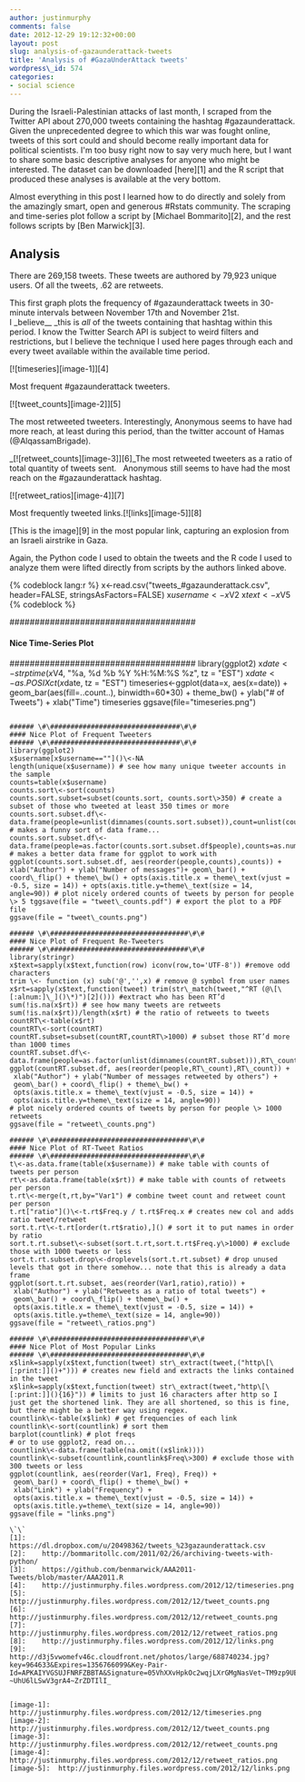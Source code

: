 ```yaml
---
author: justinmurphy
comments: false
date: 2012-12-29 19:12:32+00:00
layout: post
slug: analysis-of-gazaunderattack-tweets
title: 'Analysis of #GazaUnderAttack tweets'
wordpress\_id: 574
categories:
- social science
---
```


During the Israeli-Palestinian attacks of last month, I scraped from the Twitter API about 270,000 tweets containing the hashtag #gazaunderattack. Given the unprecedented degree to which this war was fought online, tweets of this sort could and should become really important data for political scientists. I'm too busy right now to say very much here, but I want to share some basic descriptive analyses for anyone who might be interested. The dataset can be downloaded [here][1] and the R script that produced these analyses is available at the very bottom.

Almost everything in this post I learned how to do directly and solely from the amazingly smart, open and generous #Rstats community. The scraping and time-series plot follow a script by [Michael Bommarito][2], and the rest follows scripts by [Ben Marwick][3].


## Analysis


There are 269,158 tweets. These tweets are authored by 79,923 unique users. Of all the tweets, .62 are retweets.

This first graph plots the frequency of #gazaunderattack tweets in 30-minute intervals between November 17th and November 21st. I \_believe\_\_ \_this is _all_ of the tweets containing that hashtag within this period. I know the Twitter Search API is subject to weird filters and restrictions, but I believe the technique I used here pages through each and every tweet available within the available time period.

[![timeseries][image-1]][4]

Most frequent #gazaunderattack tweeters.

[![tweet\_counts][image-2]][5]

The most retweeted tweeters. Interestingly, Anonymous seems to have had more reach, at least during this period, than the twitter account of Hamas (@AlqassamBrigade).

_[![retweet\_counts][image-3]][6]_The most retweeted tweeters as a ratio of total quantity of tweets sent.   Anonymous still seems to have had the most reach on the #gazaunderattack hashtag.

[![retweet\_ratios][image-4]][7]

Most frequently tweeted links.[![links][image-5]][8]

[This is the image][9] in the most popular link, capturing an explosion from an Israeli airstrike in Gaza.

Again, the Python code I used to obtain the tweets and the R code I used to analyze them were lifted directly from scripts by the authors linked above.

{% codeblock lang:r %}
x<-read.csv("tweets_#gazaunderattack.csv", header=FALSE, stringsAsFactors=FALSE)
x$username<-x$V2
x$text<-x$V5
{% codeblock %}

#####################################
#### Nice Time-Series Plot ##########
#####################################
library(ggplot2)
x$date<-strptime(x$V4, "%a, %d %b %Y %H:%M:%S %z", tz = "EST")
x$date<-as.POSIXct(x$date, tz = "EST")
timeseries<-ggplot(data=x, aes(x=date)) + geom\_bar(aes(fill=..count..), binwidth=60*30) + theme_bw() + ylab("# of Tweets") + xlab("Time")
timeseries
ggsave(file="timeseries.png")
```

###### \#\################################\#\#
#### Nice Plot of Frequent Tweeters
###### \#\################################\#\#
library(ggplot2)
x$username[x$username==""]()\<-NA
length(unique(x$username)) # see how many unique tweeter accounts in the sample
counts=table(x$username)
counts.sort\<-sort(counts)
counts.sort.subset=subset(counts.sort, counts.sort\>350) # create a subset of those who tweeted at least 350 times or more
counts.sort.subset.df\<-data.frame(people=unlist(dimnames(counts.sort.subset)),count=unlist(counts.sort.subset)) # makes a funny sort of data frame...
counts.sort.subset.df\<-data.frame(people=as.factor(counts.sort.subset.df$people),counts=as.numeric(counts.sort.subset.df$count)) # makes a better data frame for ggplot to work with
ggplot(counts.sort.subset.df, aes(reorder(people,counts),counts)) + xlab("Author") + ylab("Number of messages")+ geom\_bar() + coord\_flip() + theme\_bw() + opts(axis.title.x = theme\_text(vjust = -0.5, size = 14)) + opts(axis.title.y=theme\_text(size = 14, angle=90)) # plot nicely ordered counts of tweets by person for people \> 5 tggsave(file = "tweet\_counts.pdf") # export the plot to a PDF file
ggsave(file = "tweet\_counts.png")

###### \#\##################################\#\#
#### Nice Plot of Frequent Re-Tweeters
###### \#\##################################\#\#
library(stringr)
x$text=sapply(x$text,function(row) iconv(row,to='UTF-8')) #remove odd characters
trim \<- function (x) sub('@','',x) # remove @ symbol from user names
x$rt=sapply(x$text,function(tweet) trim(str\_match(tweet,"^RT (@\[\[:alnum:]\_]()\*)")[2]())) #extract who has been RT’d
sum(!is.na(x$rt)) # see how many tweets are retweets
sum(!is.na(x$rt))/length(x$rt) # the ratio of retweets to tweets
countRT\<-table(x$rt)
countRT\<-sort(countRT)
countRT.subset=subset(countRT,countRT\>1000) # subset those RT’d more than 1000 times
countRT.subset.df\<-data.frame(people=as.factor(unlist(dimnames(countRT.subset))),RT\_count=as.numeric(unlist(countRT.subset)))
ggplot(countRT.subset.df, aes(reorder(people,RT\_count),RT\_count)) +
 xlab("Author") + ylab("Number of messages retweeted by others") +
 geom\_bar() + coord\_flip() + theme\_bw() +
 opts(axis.title.x = theme\_text(vjust = -0.5, size = 14)) +
 opts(axis.title.y=theme\_text(size = 14, angle=90))
# plot nicely ordered counts of tweets by person for people \> 1000 retweets
ggsave(file = "retweet\_counts.png")

###### \#\##################################\#\#
#### Nice Plot of RT-Tweet Ratios
###### \#\##################################\#\#
t\<-as.data.frame(table(x$username)) # make table with counts of tweets per person
rt\<-as.data.frame(table(x$rt)) # make table with counts of retweets per person
t.rt\<-merge(t,rt,by="Var1") # combine tweet count and retweet count per person
t.rt["ratio"]()\<-t.rt$Freq.y / t.rt$Freq.x # creates new col and adds ratio tweet/retweet
sort.t.rt\<-t.rt[order(t.rt$ratio),]() # sort it to put names in order by ratio
sort.t.rt.subset\<-subset(sort.t.rt,sort.t.rt$Freq.y\>1000) # exclude those with 1000 tweets or less
sort.t.rt.subset.drop\<-droplevels(sort.t.rt.subset) # drop unused levels that got in there somehow... note that this is already a data frame
ggplot(sort.t.rt.subset, aes(reorder(Var1,ratio),ratio)) +
 xlab("Author") + ylab("Retweets as a ratio of total tweets") +
 geom\_bar() + coord\_flip() + theme\_bw() +
 opts(axis.title.x = theme\_text(vjust = -0.5, size = 14)) +
 opts(axis.title.y=theme\_text(size = 14, angle=90))
ggsave(file = "retweet\_ratios.png")

###### \#\##################################\#\#
#### Nice Plot of Most Popular Links
###### \#\##################################\#\#
x$link=sapply(x$text,function(tweet) str\_extract(tweet,("http\[\[:print:]]()+"))) # creates new field and extracts the links contained in the tweet
x$link=sapply(x$text,function(tweet) str\_extract(tweet,"http\[\[:print:]](){16}")) # limits to just 16 characters after http so I just get the shortened link. They are all shortened, so this is fine, but there might be a better way using regex.
countlink\<-table(x$link) # get frequencies of each link
countlink\<-sort(countlink) # sort them
barplot(countlink) # plot freqs
# or to use ggplot2, read on...
countlink\<-data.frame(table(na.omit((x$link))))
countlink\<-subset(countlink,countlink$Freq\>300) # exclude those with 300 tweets or less
ggplot(countlink, aes(reorder(Var1, Freq), Freq)) +
 geom\_bar() + coord\_flip() + theme\_bw() +
 xlab("Link") + ylab("Frequency") +
 opts(axis.title.x = theme\_text(vjust = -0.5, size = 14)) +
 opts(axis.title.y=theme\_text(size = 14, angle=90))
ggsave(file = "links.png")

\`\`
[1]:	https://dl.dropbox.com/u/20498362/tweets_%23gazaunderattack.csv
[2]:	http://bommaritollc.com/2011/02/26/archiving-tweets-with-python/
[3]:	https://github.com/benmarwick/AAA2011-Tweets/blob/master/AAA2011.R
[4]:	http://justinmurphy.files.wordpress.com/2012/12/timeseries.png
[5]:	http://justinmurphy.files.wordpress.com/2012/12/tweet_counts.png
[6]:	http://justinmurphy.files.wordpress.com/2012/12/retweet_counts.png
[7]:	http://justinmurphy.files.wordpress.com/2012/12/retweet_ratios.png
[8]:	http://justinmurphy.files.wordpress.com/2012/12/links.png
[9]:	http://d3j5vwomefv46c.cloudfront.net/photos/large/688740234.jpg?key=964633&Expires=1356766099&Key-Pair-Id=APKAIYVGSUJFNRFZBBTA&Signature=05VhXXvHpkOc2wqjLXrGMgNasVet~TM9zp9UELk3vd0aCJcGb6uJI4Uv4FEk5LNEQQSGWrUrV9mNKpp5STIrUEwFufBGCwcboTeLJfg55DA75JoXHkMdmedD5P6M2~EOYUbtqSOBFGY7VQgzfN-~UhU6lLSwV3grA4~ZrZDTIlI_


[image-1]:	http://justinmurphy.files.wordpress.com/2012/12/timeseries.png
[image-2]:	http://justinmurphy.files.wordpress.com/2012/12/tweet_counts.png
[image-3]:	http://justinmurphy.files.wordpress.com/2012/12/retweet_counts.png
[image-4]:	http://justinmurphy.files.wordpress.com/2012/12/retweet_ratios.png
[image-5]:	http://justinmurphy.files.wordpress.com/2012/12/links.png